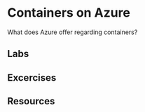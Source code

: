 # Containers on Azure

What does Azure offer regarding containers?

## Labs

## Excercises

## Resources

